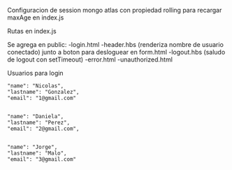 Configuracion de session mongo atlas con propiedad rolling para recargar maxAge en index.js

Rutas en index.js

Se agrega en public: 
    -login.html
    -header.hbs (renderiza nombre de usuario conectado) junto a boton para      desloguear en form.html
    -logout.hbs (saludo de logout con setTimeout)
    -error.html
    -unauthorized.html

Usuarios para login

    "name": "Nicolas",
    "lastname": "Gonzalez",
    "email": "1@gmail.com"  
    
 
    "name": "Daniela",
    "lastname": "Perez",
    "email": "2@gmail.com",
    

    "name": "Jorge",
    "lastname": "Malo",
    "email": "3@gmail.com"
   
